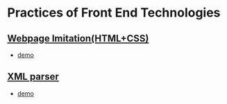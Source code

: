 # Practices of Front End Technologies

## [Webpage Imitation(HTML+CSS)](_1_webpage_imiatation)
- [demo](http://htmlpreview.github.com/?https://github.com/changyujiang/front_end_technologies/blob/master/_1_webpage_imiatation/hw3.html)

## [XML parser](_2_xmlparser_dom)
- [demo](http://htmlpreview.github.com/?https://github.com/changyujiang/front_end_technologies/blob/master/_2_xmlparser_dom/hw4.html)